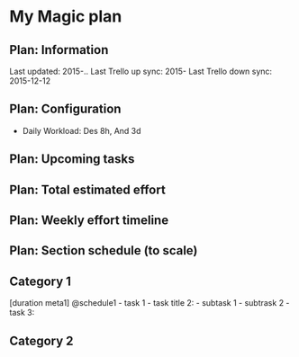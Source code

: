 # My Magic plan

## Plan: Information

Last updated: 2015-..
Last Trello up sync: 2015-
Last Trello down sync: 2015-12-12

## Plan: Configuration

- Daily Workload: Des 8h, And 3d

## Plan: Upcoming tasks

## Plan: Total estimated effort 

## Plan: Weekly effort timeline

## Plan: Section schedule (to scale)

## Category 1
[duration meta1]
@schedule1
	- task 1
	- task title 2:
		- subtask 1
		- subtrask 2
	- task 3:

## Category 2


